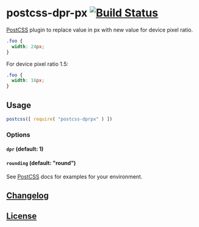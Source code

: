 # postcss-dpr-px [![Build Status][ci-img]][ci]

[PostCSS] plugin to replace value in px with new value for device pixel ratio.

[PostCSS]: https://github.com/postcss/postcss
[ci-img]:  https://travis-ci.org/ogwmnm/postcss-dpr-px.svg
[ci]:      https://travis-ci.org/ogwmnm/postcss-dpr-px


```css
.foo {
  width: 24px;
}
```

For device pixel ratio 1.5:

```css
.foo {
  width: 16px;
}
```

## Usage

```js
postcss([ require( "postcss-dprpx" ) ])
```

### Options

#### `dpr` (default: 1)

#### `rounding` (default: "round")

See [PostCSS] docs for examples for your environment.

## [Changelog](CHANGELOG.md)

## [License](LICENSE)
